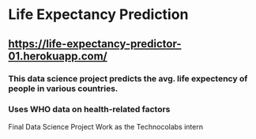 # Life Expectancy Prediction
## https://life-expectancy-predictor-01.herokuapp.com/
### This data science project predicts the avg. life expectency of people in various countries.
### Uses WHO data on health-related factors
Final Data Science Project Work as the Technocolabs intern
